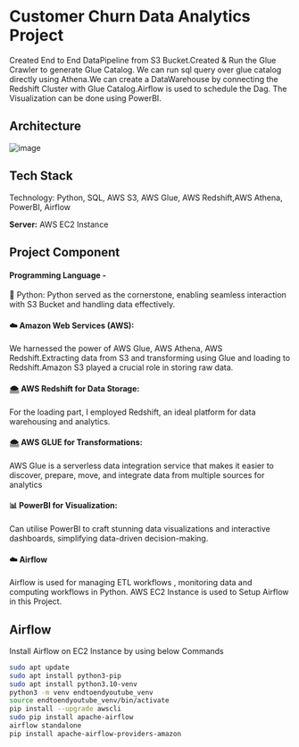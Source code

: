 
# Customer Churn Data Analytics Project

Created End to End DataPipeline from S3 Bucket.Created & Run the Glue Crawler to generate Glue Catalog. We can run sql query over glue catalog directly using Athena.We can create a DataWarehouse by connecting the Redshift Cluster with Glue Catalog.Airflow is used to schedule the Dag. The Visualization can be done using PowerBI.

## Architecture
![image](https://github.com/AkshaySavdekar/DataEngineeringProject-Customer-Churn-Data-Analytics/assets/119107773/941118d3-cc8c-4a70-8e92-02ebd028f0fb)

## Tech Stack

Technology: Python, SQL, AWS S3, AWS Glue, AWS Redshift,AWS Athena, PowerBI, Airflow

**Server:** AWS EC2 Instance

## Project Component

#### Programming Language - 
🐍 Python: Python served as the cornerstone, enabling seamless interaction with S3 Bucket and handling data effectively.

#### ☁️ Amazon Web Services (AWS): 
We harnessed the power of AWS Glue, AWS Athena, AWS Redshift.Extracting data from S3 and transforming using Glue and loading to Redshift.Amazon S3 played a crucial role in storing raw data.

#### 🌨️ AWS Redshift for Data Storage: 
For the loading part, I employed Redshift, an ideal platform for data warehousing and analytics.

#### 🌨️ AWS GLUE for Transformations:
AWS Glue is a serverless data integration service that makes it easier to discover, prepare, move, and integrate data from multiple sources for analytics 

#### 📊 PowerBI for Visualization:
 Can utilise PowerBI to craft stunning data visualizations and interactive dashboards, simplifying data-driven decision-making.

#### ☁️ Airflow
 Airflow is used for managing ETL workflows , monitoring data and computing workflows in Python. AWS EC2 Instance is used to Setup Airflow in this Project.
## Airflow

Install Airflow on EC2 Instance by using below Commands

```bash
sudo apt update
sudo apt install python3-pip
sudo apt install python3.10-venv
python3 -m venv endtoendyoutube_venv
source endtoendyoutube_venv/bin/activate
pip install --upgrade awscli
sudo pip install apache-airflow
airflow standalone
pip install apache-airflow-providers-amazon
```
    
